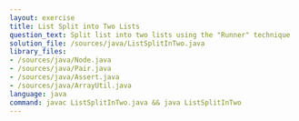 ```yaml
---
layout: exercise
title: List Split into Two Lists
question_text: Split list into two lists using the "Runner" technique
solution_file: /sources/java/ListSplitInTwo.java
library_files:
- /sources/java/Node.java
- /sources/java/Pair.java
- /sources/java/Assert.java
- /sources/java/ArrayUtil.java
language: java
command: javac ListSplitInTwo.java && java ListSplitInTwo
---
```

